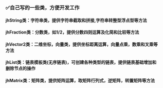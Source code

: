 ### ✅自己写的一些类，方便开发工作  
#### jhString类：字符串类，提供字符串截取和拼接,字符串转整型浮点型等方法
#### jhFraction类：分数类，如1/2，提供分数四则运算及化简和比较等方法
#### jhVector2类：二维坐标，向量类，提供坐标距离运算，向量点乘，数乘和叉乘等方法
#### jhList类：链表模板类(无序链表)，可创建各种类型的链表，提供链表基础增加和删除节点的操作
#### jhMatrix类：矩阵类，提供矩阵运算，取矩阵行列式，逆矩阵，转置矩阵等方法
